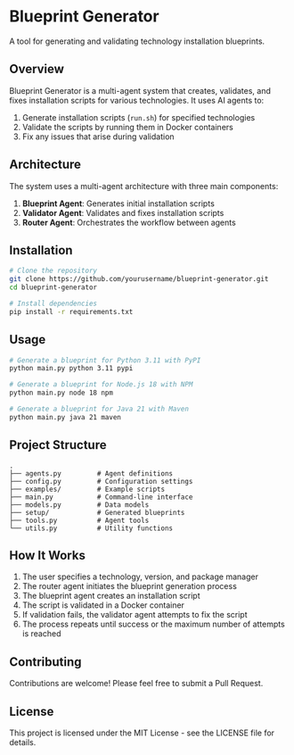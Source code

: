 # Blueprint Generator

A tool for generating and validating technology installation blueprints.

## Overview

Blueprint Generator is a multi-agent system that creates, validates, and fixes installation scripts for various technologies. It uses AI agents to:

1. Generate installation scripts (`run.sh`) for specified technologies
2. Validate the scripts by running them in Docker containers
3. Fix any issues that arise during validation

## Architecture

The system uses a multi-agent architecture with three main components:

1. **Blueprint Agent**: Generates initial installation scripts
2. **Validator Agent**: Validates and fixes installation scripts
3. **Router Agent**: Orchestrates the workflow between agents

## Installation

```bash
# Clone the repository
git clone https://github.com/yourusername/blueprint-generator.git
cd blueprint-generator

# Install dependencies
pip install -r requirements.txt
```

## Usage

```bash
# Generate a blueprint for Python 3.11 with PyPI
python main.py python 3.11 pypi

# Generate a blueprint for Node.js 18 with NPM
python main.py node 18 npm

# Generate a blueprint for Java 21 with Maven
python main.py java 21 maven
```

## Project Structure

```
.
├── agents.py         # Agent definitions
├── config.py         # Configuration settings
├── examples/         # Example scripts
├── main.py           # Command-line interface
├── models.py         # Data models
├── setup/            # Generated blueprints
├── tools.py          # Agent tools
└── utils.py          # Utility functions
```

## How It Works

1. The user specifies a technology, version, and package manager
2. The router agent initiates the blueprint generation process
3. The blueprint agent creates an installation script
4. The script is validated in a Docker container
5. If validation fails, the validator agent attempts to fix the script
6. The process repeats until success or the maximum number of attempts is reached

## Contributing

Contributions are welcome! Please feel free to submit a Pull Request.

## License

This project is licensed under the MIT License - see the LICENSE file for details.